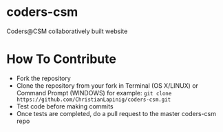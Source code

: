 # coders-csm
Coders@CSM collaboratively built website


# How To Contribute
- Fork the repository
- Clone the repository from your fork in Terminal (OS X/LINUX) or Command Prompt (WINDOWS) for example:
  `git clone https://github.com/ChristianLapinig/coders-csm.git`
- Test code before making commits
- Once tests are completed, do a pull request to the master coders-csm repo
